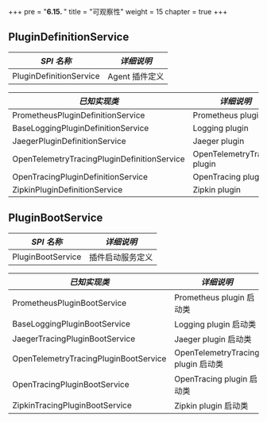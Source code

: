 +++
pre = "<b>6.15. </b>"
title = "可观察性"
weight = 15
chapter = true
+++

## PluginDefinitionService

| *SPI 名称*       | *详细说明*   |
|---------------- |------------ |
| PluginDefinitionService | Agent 插件定义 |

| *已知实现类*                      | *详细说明*              |
|-------------------------------- |----------------------- |
| PrometheusPluginDefinitionService | Prometheus plugin     |
| BaseLoggingPluginDefinitionService | Logging plugin  |
| JaegerPluginDefinitionService    | Jaeger plugin |
| OpenTelemetryTracingPluginDefinitionService    | OpenTelemetryTracing plugin |
| OpenTracingPluginDefinitionService    | OpenTracing plugin |
| ZipkinPluginDefinitionService    | Zipkin plugin |


## PluginBootService

| *SPI 名称*       | *详细说明*   |
|---------------- |------------ |
| PluginBootService | 插件启动服务定义 |

| *已知实现类*                      | *详细说明*              |
|-------------------------------- |----------------------- |
| PrometheusPluginBootService | Prometheus plugin 启动类 |
| BaseLoggingPluginBootService | Logging plugin 启动类   |
| JaegerTracingPluginBootService | Jaeger plugin 启动类  |
| OpenTelemetryTracingPluginBootService | OpenTelemetryTracing plugin 启动类 |
| OpenTracingPluginBootService | OpenTracing plugin 启动类  |
| ZipkinTracingPluginBootService | Zipkin plugin 启动类 |
